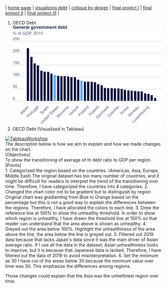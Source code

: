 | [home page](https://cmustudent.github.io/tswd-portfolio-templates/) | [visualizing debt](visualizing-government-debt) | [critique by design](critique-by-design) | [final project I](final-project-part-one) | [final project II](final-project-part-two) | [final project III](final-project-part-three) |
 1. OECD Debt
    ![Debt Graph](export-2024-10-30T21_36_57.835Z.png)
 2. OECD Debt (Visualized in Tableau)
<div class='tableauPlaceholder' id='viz1730489656601' style='position: relative'><noscript><a href='#'><img alt='TableauWorkshop ' src='https:&#47;&#47;public.tableau.com&#47;static&#47;images&#47;TS&#47;TSwD-AJ&#47;TableauWorkshop&#47;1_rss.png' style='border: none' /></a></noscript><object class='tableauViz'  style='display:none;'><param name='host_url' value='https%3A%2F%2Fpublic.tableau.com%2F' /> <param name='embed_code_version' value='3' /> <param name='site_root' value='' /><param name='name' value='TSwD-AJ&#47;TableauWorkshop' /><param name='tabs' value='no' /><param name='toolbar' value='yes' /><param name='static_image' value='https:&#47;&#47;public.tableau.com&#47;static&#47;images&#47;TS&#47;TSwD-AJ&#47;TableauWorkshop&#47;1.png' /> <param name='animate_transition' value='yes' /><param name='display_static_image' value='yes' /><param name='display_spinner' value='yes' /><param name='display_overlay' value='yes' /><param name='display_count' value='yes' /><param name='language' value='en-US' /><param name='filter' value='publish=yes' /></object></div>
<script type='text/javascript'>
 var divElement = document.getElementById('viz1730489656601');
 var vizElement = divElement.getElementsByTagName('object')[0];
 vizElement.style.width='100%';vizElement.style.height=(divElement.offsetWidth*0.75)+'px';
 var scriptElement = document.createElement('script');
 scriptElement.src = 'https://public.tableau.com/javascripts/api/viz_v1.js';
 vizElement.parentNode.insertBefore(scriptElement, vizElement);
3. OECD Debt (Visualized in my own way)
<div class='tableauPlaceholder' id='viz1730488402188' style='position: relative'><noscript><a href='#'><img alt='Which Region is the Unhelthiest? ' src='https:&#47;&#47;public.tableau.com&#47;static&#47;images&#47;TS&#47;TSwD-AJ_2&#47;WhichRegionistheUnhelthiest&#47;1_rss.png' style='border: none' /></a></noscript><object class='tableauViz'
style='display:none;'><param name='host_url' value='https%3A%2F%2Fpublic.tableau.com%2F' /> <param name='embed_code_version' value='3' /> <param name='site_root' value='' /><param name='name' value='TSwD-AJ_2&#47;WhichRegionistheUnhelthiest' /><param name='tabs' value='no' /><param name='toolbar' value='yes' /><param name='static_image' value='https:&#47;&#47;public.tableau.com&#47;static&#47;images&#47;TS&#47;TSwD-AJ_2&#47;WhichRegionistheUnhelthiest&#47;1.png' /> <param name='animate_transition' value='yes' /><param name='display_static_image' value='yes' /><param name='display_spinner' value='yes' /><param name='display_overlay' value='yes' /><param name='display_count' value='yes' /><param name='language' value='en-US' /><param name='filter' value='publish=yes' /></object></div>
<script type='text/javascript'>
 var divElement = document.getElementById('viz1730488402188');
 var vizElement = divElement.getElementsByTagName('object')[0];
 vizElement.style.width='100%';vizElement.style.height=(divElement.offsetWidth*0.75)+'px';
 var scriptElement = document.createElement('script');
 scriptElement.src = 'https://public.tableau.com/javascripts/api/viz_v1.js';
 vizElement.parentNode.insertBefore(scriptElement, vizElement);
</script>
The description below is how we aim to explain and how we made changes on the chart.<br>
[Objectives]<br>
To show the transitioning of average of th debt ratio to GDP per region.<br>
[Points]<br>
1. Categorized the region based on the countries. (Americas, Asia, Europe, Middle East)
   The original dataset has too many number of countries, and it might be difficult for readers to interpret the trend of the transitioning over time.
   Therefore, I have categorized the countries into 4 categories.
2. Changed the chart color not to be gradient but to distinguish by region
   Original chart was gradienting from Blue to Orange based on the percentage but this is not a good way to explain the differences between the regions.
   Therefore, I have allocated the colors to each line.
3. Drew the reference line at 100% to show the unhealthy threshold.
   In order to show which region is unhealthy, I have drawn the threshold line at 100% so that reader can understand that the area above is shown as unhealthy.
4. Greyed out the area below 100%.
   Highlight the unhealthiness of the area above the line, the area below the line is greyed out.
5. Filtered out 2019 data because that lacks Japan's data since it was the main driver of Asian average ratio.
   If I use all the data in the dataset, Asian unhealthiness looks to improve, but it is because that Japanese data is lacked. 
   Therefore, I have filtered out the data of 2019 to avoid misinterpretation.
6. Set the minimum as 30
   I have cut of the areas below 30 because the minimum value over time was 30. This emphasize the differences among regions.

Those changes could explain that the Asia was the unhelthiest region over time.




